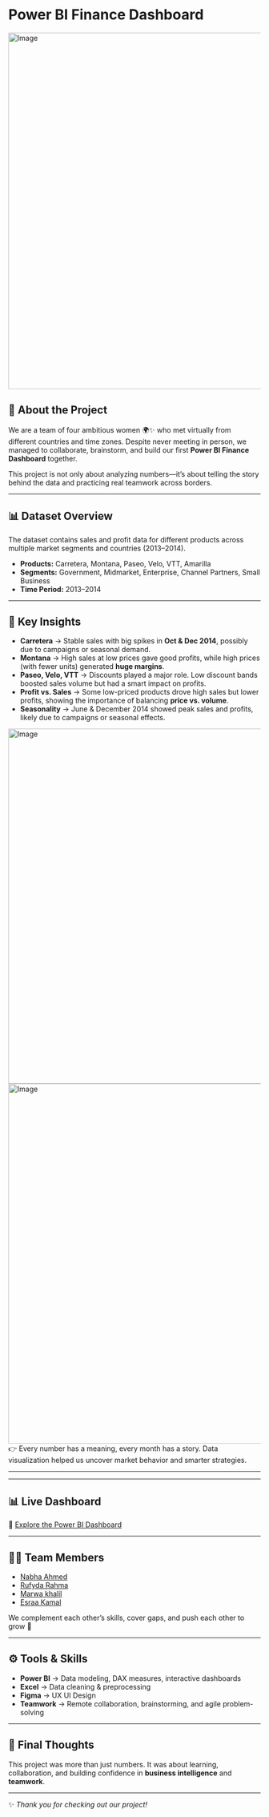 # Power BI Finance Dashboard 

<img width="1280" height="712" alt="Image" src="https://github.com/user-attachments/assets/ee603d89-4e33-49fe-88ca-a5039146203a" />

 
## 📖 About the Project 
We are a team of four ambitious women 🌍✨ who met virtually from different countries and time zones. Despite never meeting in person, we managed to collaborate, brainstorm, and build our first **Power BI Finance Dashboard** together. 
 
This project is not only about analyzing numbers—it’s about telling the story behind the data and practicing real teamwork across borders. 
 
--- 
 
## 📊 Dataset Overview 
The dataset contains sales and profit data for different products across multiple market segments and countries (2013–2014). 
 
- **Products:** Carretera, Montana, Paseo, Velo, VTT, Amarilla 
- **Segments:** Government, Midmarket, Enterprise, Channel Partners, Small Business 
- **Time Period:** 2013–2014 
 
--- 
 
## 🔎 Key Insights 
 
- **Carretera** → Stable sales with big spikes in **Oct & Dec 2014**, possibly due to campaigns or seasonal demand. 
- **Montana** → High sales at low prices gave good profits, while high prices (with fewer units) generated **huge margins**. 
- **Paseo, Velo, VTT** → Discounts played a major role. Low discount bands boosted sales volume but had a smart impact on profits. 
- **Profit vs. Sales** → Some low-priced products drove high sales but lower profits, showing the importance of balancing **price vs. volume**. 
- **Seasonality** → June & December 2014 showed peak sales and profits, likely due to campaigns or seasonal effects.


<img width="1280" height="709" alt="Image" src="https://github.com/user-attachments/assets/aed222af-bbcb-4807-9c57-340a8969d829" />

<img width="1280" height="719" alt="Image" src="https://github.com/user-attachments/assets/6eada5a5-c760-4102-8fa3-57d76325c90e" />
👉 Every number has a meaning, every month has a story. Data visualization helped us uncover market behavior and smarter strategies. 
 
--- 
 

 
--- 
 
## 📊 Live Dashboard 
🔗 [Explore the Power BI Dashboard](https://app.powerbi.com/view?r=eyJrIjoiOGJmMGNiOTctMzViZC00YTMxLTgxZmQtNmMwNDk1MDM4YTE0IiwidCI6ImE3NjhlZmQ4LTAxYzEtNDVmMC1hMzc2LWY1YjJiNjBlMzM2MiJ9) 
 
--- 
 
## 👩‍💻 Team Members 
 
- [Nabha Ahmed](https://www.linkedin.com/in/nabha-ahmed-166491221/) 
- [Rufyda Rahma](https://www.linkedin.com/in/rufyda-abdelhadirahma/) 
- [Marwa khalil](https://www.linkedin.com/in/marwa-s-khalil/)
- [Esraa Kamal](www.linkedin.com/in/esraakamal)

 
We complement each other’s skills, cover gaps, and push each other to grow 🚀 
 
--- 
 
## ⚙️ Tools & Skills 
- **Power BI** → Data modeling, DAX measures, interactive dashboards 
- **Excel** → Data cleaning & preprocessing
- **Figma** → UX UI Design  
- **Teamwork** → Remote collaboration, brainstorming, and agile problem-solving 
 
--- 
 
## 🌟 Final Thoughts 
This project was more than just numbers. It was about learning, collaboration, and building confidence in **business intelligence** and **teamwork**. 
 
--- 
 
✨ *Thank you for checking out our project!*
